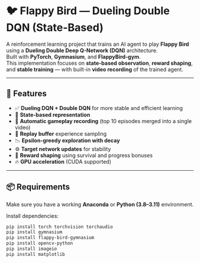 # 🐦 Flappy Bird — Dueling Double DQN (State-Based)

A reinforcement learning project that trains an AI agent to play **Flappy Bird** using a **Dueling Double Deep Q-Network (DQN)** architecture.  
Built with **PyTorch**, **Gymnasium**, and **FlappyBird-gym**.  
This implementation focuses on **state-based observation**, **reward shaping**, and **stable training** — with built-in **video recording** of the trained agent.

---

## 🚀 Features

- ✅ **Dueling DQN + Double DQN** for more stable and efficient learning  
- 🧠 **State-based representation**
- 🎥 **Automatic gameplay recording** (top 10 episodes merged into a single video)  
- 💾 **Replay buffer** experience sampling  
- 📉 **Epsilon-greedy exploration with decay**  
- ⚙️ **Target network updates** for stability  
- 🧩 **Reward shaping** using survival and progress bonuses  
- 🔥 **GPU acceleration** (CUDA supported)

---

## 📦 Requirements

Make sure you have a working **Anaconda** or **Python (3.8–3.11)** environment.

Install dependencies:

```bash
pip install torch torchvision torchaudio
pip install gymnasium
pip install flappy-bird-gymnasium
pip install opencv-python
pip install imageio
pip install matplotlib
